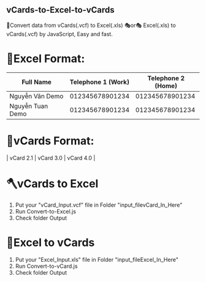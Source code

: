 ## vCards-to-Excel-to-vCards
🎈Convert data from vCards(.vcf) to Excel(.xls) 🎭or🎭 Excel(.xls) to vCards(.vcf) by JavaScript, Easy and fast.

# 📕Excel Format:
| Full Name       | Telephone 1 (Work) | Telephone 2 (Home) |            
| --------------- | --------------- | --------------- |
| Nguyễn Văn Demo | 012345678901234 | 012345678901234 |
| Nguyễn Tuan Demo | 012345678901234 | 012345678901234 |

# 📙vCards Format:
| vCard 2.1 | vCard 3.0 | vCard 4.0   |

# 🪓vCards to Excel
1. Put your "vCard_Input.vcf" file in Folder "input_filevCard_In_Here"
2. Run Convert-to-Excel.js
3. Check folder Output
# 🔨Excel to vCards
1. Put your "Excel_Input.xls" file in Folder "input_fileExcel_In_Here"
2. Run Convert-to-vCard.js
3. Check folder Output